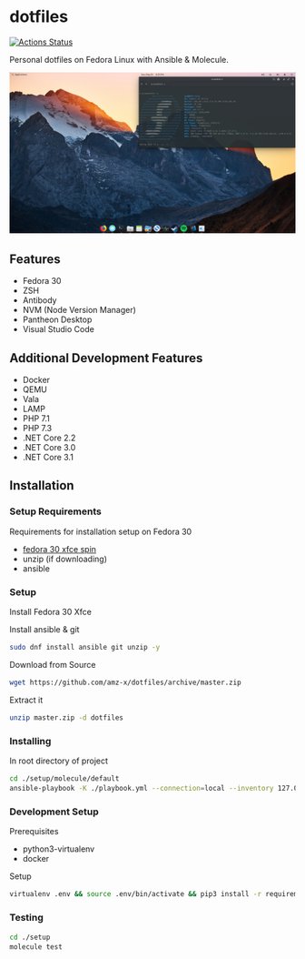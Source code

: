 # dotfiles

[![Actions Status](https://github.com/amz-x/dotfiles/workflows/DotfilesCI/badge.svg)](https://github.com/amz-x/dotfiles/actions)

Personal dotfiles on Fedora Linux with Ansible & Molecule.

![Screenshot](https://github.com/amz-x/dotfiles/raw/master/data/screenshot.png "Personal - Fedora 30 - Pantheon Desktop")

## Features

- Fedora 30
- ZSH
- Antibody
- NVM (Node Version Manager)
- Pantheon Desktop
- Visual Studio Code

## Additional Development Features

- Docker
- QEMU
- Vala
- LAMP
- PHP 7.1
- PHP 7.3
- .NET Core 2.2
- .NET Core 3.0
- .NET Core 3.1

## Installation

### Setup Requirements

Requirements for installation setup on Fedora 30

- [fedora 30 xfce spin](https://dl.fedoraproject.org/pub/fedora/linux/releases/30/Spins/x86_64/iso/Fedora-Xfce-Live-x86_64-30-1.2.iso)
- unzip (if downloading)
- ansible

### Setup

Install Fedora 30 Xfce

Install ansible & git

```bash
sudo dnf install ansible git unzip -y
```

Download from Source

```bash
wget https://github.com/amz-x/dotfiles/archive/master.zip
```

Extract it

```bash
unzip master.zip -d dotfiles
```

### Installing

In root directory of project

```bash
cd ./setup/molecule/default
ansible-playbook -K ./playbook.yml --connection=local --inventory 127.0.0.1, --limit 127.0.0.1
```

### Development Setup

Prerequisites

- python3-virtualenv
- docker

Setup

```bash
virtualenv .env && source .env/bin/activate && pip3 install -r requirements.txt
```

### Testing

```bash
cd ./setup
molecule test
```
